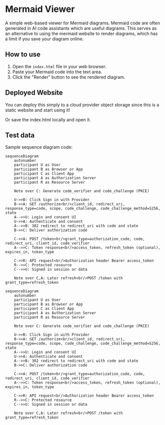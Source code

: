 # Mermaid Viewer

A simple web-based viewer for Mermaid diagrams.  Mermaid code are often generated in AI code assistants which are useful diagrams.  This serves as an alternative to using the mermaid website to render diagrams, which has a limit if you save your diagram online. 

## How to use

1.  Open the `index.html` file in your web browser.
2.  Paste your Mermaid code into the text area.
3.  Click the "Render" button to see the rendered diagram.

## Deployed Website

You can deploy this simply to a cloud provider object storage since this is a static website and start using it!

Or save the index.html locally and open it.

## Test data

Sample sequence diagram code:

```
sequenceDiagram
    autonumber
    participant U as User
    participant B as Browser or App
    participant C as Client App
    participant A as Authorization Server
    participant R as Resource Server

    Note over C: Generate code_verifier and code_challenge (PKCE)

    U->>B: Click Sign in with Provider
    B->>A: GET /authorize<br/>client_id, redirect_uri, response_type=code, scope, code_challenge, code_challenge_method=S256, state
    A-->>U: Login and consent UI
    U->>A: Authenticate and consent
    A-->>B: 302 redirect to redirect_uri with code and state
    B->>C: Deliver authorization code

    C->>A: POST /token<br/>grant_type=authorization_code, code, redirect_uri, client_id, code_verifier
    A-->>C: Token response<br/>access_token, refresh_token (optional), expires_in, token_type

    C->>R: API request<br/>Authorization header Bearer access_token
    R-->>C: Protected resource
    C-->>U: Signed in session or data

    Note over C,A: Later refresh<br/>POST /token with grant_type=refresh_token
```

```mermaid
sequenceDiagram
    autonumber
    participant U as User
    participant B as Browser or App
    participant C as Client App
    participant A as Authorization Server
    participant R as Resource Server

    Note over C: Generate code_verifier and code_challenge (PKCE)

    U->>B: Click Sign in with Provider
    B->>A: GET /authorize<br/>client_id, redirect_uri, response_type=code, scope, code_challenge, code_challenge_method=S256, state
    A-->>U: Login and consent UI
    U->>A: Authenticate and consent
    A-->>B: 302 redirect to redirect_uri with code and state
    B->>C: Deliver authorization code

    C->>A: POST /token<br/>grant_type=authorization_code, code, redirect_uri, client_id, code_verifier
    A-->>C: Token response<br/>access_token, refresh_token (optional), expires_in, token_type

    C->>R: API request<br/>Authorization header Bearer access_token
    R-->>C: Protected resource
    C-->>U: Signed in session or data

    Note over C,A: Later refresh<br/>POST /token with grant_type=refresh_token
```
